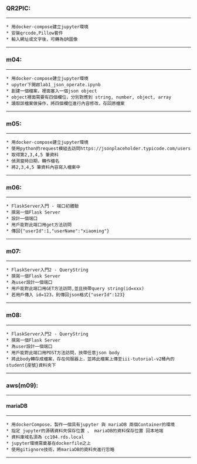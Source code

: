 ### QR2PIC:  
  ---
    * 用docker-compose建立jupyter環境  
    * 安裝qrcode,Pillow套件  
    * 輸入網址或文字後，可轉為QR圖像  

  ---

### m04:  
  ---
    * 用docker-compose建立jupyter環境  
    * upyter下開啟lab1_json_operate.ipynb  
    * 創建一個檔案，裡面塞入一個json object  
    * object裡面需要有四個欄位，分別對應到 string, number, object, array  
    * 讀取該檔案做操作，將四個欄位進行內容修改，存回原檔案  

  ---

### m05:  
  ---
    * 用docker-compose建立jupyter環境  
    * 使用python的request模組去訪問https://jsonplaceholder.typicode.com/users  
    * 取得第2,3,4,5 筆資料  
    * 偵測當時日期，轉作檔名  
    * 將2,3,4,5 筆資料內容寫入檔案中  

  ---

### m06:  
  ---
    * FlaskServer入門 - 端口初體驗  
    * 撰寫一個Flask Server  
    * 設計一個端口  
    * 用戶能對此端口用get方法訪問  
    * 傳回{"userId":1,"userName":"xiaoming"}  

  ---

### m07:  
  ---
    * FlaskServer入門2 - QueryString  
    * 撰寫一個Flask Server  
    * 為user設計一個端口  
    * 用戶能對此端口用GET方法訪問,並且挾帶query string(id=xxx)  
    * 若用戶傳入 id=123，則傳回json格式{"userId":123}  

  ---

### m08:  
  ---
    * FlaskServer入門2 - QueryString  
    * 撰寫一個Flask Server  
    * 為user設計一個端口  
    * 用戶能對此端口用POST方法訪問，挾帶任意json body  
    * 將此body轉存成檔案，存在伺服器上，並將此檔案上傳至iii-tutorial-v2桶內的student{座號}資料夾下  

  ---

### aws(m09):
---
#### mariaDB  
  ---
    * 用dockerCompose，製作一個具有jupyter 與 mariaDB 兩個Container的環境  
    * 指定 jupyter的源碼資料夾保存位置 、 mariaDB的資料保存位置 回本地端  
    * 資料庫域名須為 cc104.rds.local  
    * jupyter環境需奠基在dockerfile之上  
    * 使用gitignore技術，將mariaDB的資料夾進行忽略  

  ---
